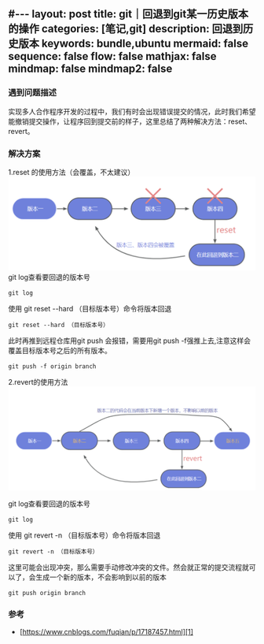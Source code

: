 #---
layout: post
title: git｜回退到git某一历史版本的操作
categories: [笔记,git]
description: 回退到历史版本
keywords: bundle,ubuntu
mermaid: false
sequence: false
flow: false
mathjax: false
mindmap: false
mindmap2: false
---

### 遇到问题描述

实现多人合作程序开发的过程中，我们有时会出现错误提交的情况，此时我们希望能撤销提交操作，让程序回到提交前的样子，这里总结了两种解决方法：reset、revert。

### 解决方案

1.reset 的使用方法（会覆盖，不太建议）
![](/images/posts/git/git_reset.png)
git log查看要回退的版本号
```objc
git log
```
使用 git reset --hard （目标版本号）命令将版本回退
```objc
git reset --hard （目标版本号）
```
此时再推到远程仓库用git push 会报错，需要用git push -f强推上去,注意这样会覆盖目标版本号之后的所有版本。
```objc
git push -f origin branch
```
2.revert的使用方法
![](/images/posts/git/git_revert.png)

git log查看要回退的版本号
```objc
git log
```
使用 git revert -n （目标版本号）命令将版本回退
```objc
git revert -n （目标版本号）
```

这里可能会出现冲突，那么需要手动修改冲突的文件。然会就正常的提交流程就可以了，会生成一个新的版本，不会影响到以前的版本
```objc
git push origin branch
```
### 参考

- [https://www.cnblogs.com/fuqian/p/17187457.html][1]

[1]: https://www.cnblogs.com/fuqian/p/17187457.html
